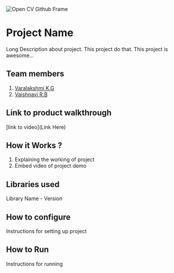 ![Open CV Github Frame](https://github.com/TH-Activities/saturday-hack-night-template/assets/90635335/78554b37-32b2-4488-a10c-5c68098d7776)



# Project Name
Long Description about project. This project do that. This project is awesome...
## Team members
1. [Varalakshmi K.G](https://github.com/TH-Activities/saturday-hack-night-template)
2. [Vaishnavi R.B](https://github.com/TH-Activities/saturday-hack-night-template)
## Link to product walkthrough
[link to video](Link Here)
## How it Works ?
1. Explaining the working of project
2. Embed video of project demo
## Libraries used
Library Name - Version
## How to configure
Instructions for setting up project
## How to Run
Instructions for running
